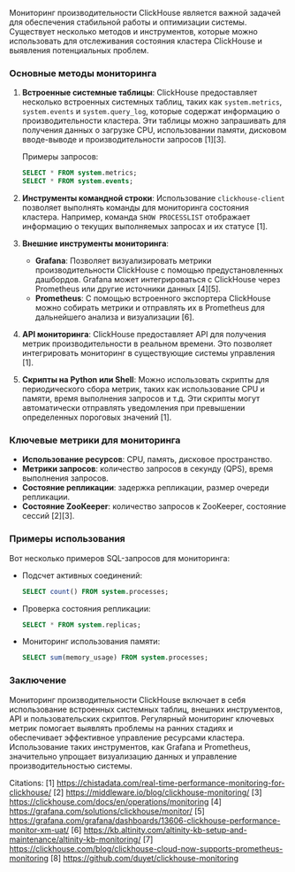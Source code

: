 Мониторинг производительности ClickHouse является важной задачей для обеспечения стабильной работы и оптимизации системы. Существует несколько методов и инструментов, которые можно использовать для отслеживания состояния кластера ClickHouse и выявления потенциальных проблем.

### Основные методы мониторинга

1. **Встроенные системные таблицы**:
   ClickHouse предоставляет несколько встроенных системных таблиц, таких как `system.metrics`, `system.events` и `system.query_log`, которые содержат информацию о производительности кластера. Эти таблицы можно запрашивать для получения данных о загрузке CPU, использовании памяти, дисковом вводе-выводе и производительности запросов [1][3].

   Примеры запросов:
   ```sql
   SELECT * FROM system.metrics;
   SELECT * FROM system.events;
   ```

2. **Инструменты командной строки**:
   Использование `clickhouse-client` позволяет выполнять команды для мониторинга состояния кластера. Например, команда `SHOW PROCESSLIST` отображает информацию о текущих выполняемых запросах и их статусе [1].

3. **Внешние инструменты мониторинга**:
   - **Grafana**: Позволяет визуализировать метрики производительности ClickHouse с помощью предустановленных дашбордов. Grafana может интегрироваться с ClickHouse через Prometheus или другие источники данных [4][5].
   - **Prometheus**: С помощью встроенного экспортера ClickHouse можно собирать метрики и отправлять их в Prometheus для дальнейшего анализа и визуализации [6].

4. **API мониторинга**:
   ClickHouse предоставляет API для получения метрик производительности в реальном времени. Это позволяет интегрировать мониторинг в существующие системы управления [1].

5. **Скрипты на Python или Shell**:
   Можно использовать скрипты для периодического сбора метрик, таких как использование CPU и памяти, время выполнения запросов и т.д. Эти скрипты могут автоматически отправлять уведомления при превышении определенных пороговых значений [1].

### Ключевые метрики для мониторинга

- **Использование ресурсов**: CPU, память, дисковое пространство.
- **Метрики запросов**: количество запросов в секунду (QPS), время выполнения запросов.
- **Состояние репликации**: задержка репликации, размер очереди репликации.
- **Состояние ZooKeeper**: количество запросов к ZooKeeper, состояние сессий [2][3].

### Примеры использования

Вот несколько примеров SQL-запросов для мониторинга:

- Подсчет активных соединений:
  ```sql
  SELECT count() FROM system.processes;
  ```

- Проверка состояния репликации:
  ```sql
  SELECT * FROM system.replicas;
  ```

- Мониторинг использования памяти:
  ```sql
  SELECT sum(memory_usage) FROM system.processes;
  ```

### Заключение

Мониторинг производительности ClickHouse включает в себя использование встроенных системных таблиц, внешних инструментов, API и пользовательских скриптов. Регулярный мониторинг ключевых метрик помогает выявлять проблемы на ранних стадиях и обеспечивает эффективное управление ресурсами кластера. Использование таких инструментов, как Grafana и Prometheus, значительно упрощает визуализацию данных и управление производительностью системы.

Citations:
[1] https://chistadata.com/real-time-performance-monitoring-for-clickhouse/
[2] https://middleware.io/blog/clickhouse-monitoring/
[3] https://clickhouse.com/docs/en/operations/monitoring
[4] https://grafana.com/solutions/clickhouse/monitor/
[5] https://grafana.com/grafana/dashboards/13606-clickhouse-performance-monitor-xm-uat/
[6] https://kb.altinity.com/altinity-kb-setup-and-maintenance/altinity-kb-monitoring/
[7] https://clickhouse.com/blog/clickhouse-cloud-now-supports-prometheus-monitoring
[8] https://github.com/duyet/clickhouse-monitoring